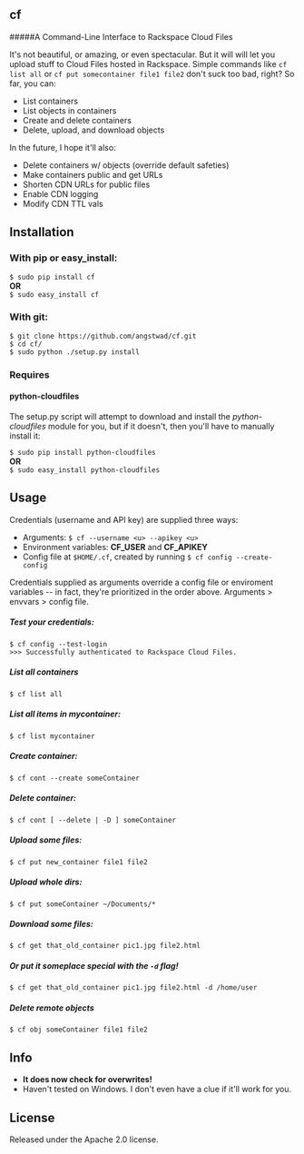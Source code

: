 ## cf    
#####A Command-Line Interface to Rackspace Cloud Files

It's not beautiful, or amazing, or even spectacular.  But it will will let you upload stuff to Cloud Files hosted in Rackspace.  Simple commands like `cf list all` or `cf put somecontainer file1 file2` don't suck too bad, right?  So far, you can:

* List containers
* List objects in containers
* Create and delete containers
* Delete, upload, and download objects

In the future, I hope it'll also:

* Delete containers w/ objects (override default safeties)
* Make containers public and get URLs
* Shorten CDN URLs for public files
* Enable CDN logging
* Modify CDN TTL vals


## Installation

### With pip or easy_install:

`$ sudo pip install cf`   
**OR**    
`$ sudo easy_install cf`

### With git:

    $ git clone https://github.com/angstwad/cf.git
    $ cd cf/
    $ sudo python ./setup.py install

### Requires
#### python-cloudfiles

The setup.py script will attempt to download and install the *python-cloudfiles* module for you, but if it doesn't, then you'll have to manually install it:
  
`$ sudo pip install python-cloudfiles`    
**OR**    
`$ sudo easy_install python-cloudfiles`

## Usage

Credentials (username and API key) are supplied three ways:

* Arguments: `$ cf --username <u> --apikey <u>`
* Environment variables: **CF_USER** and **CF_APIKEY**
* Config file at `$HOME/.cf`, created by running `$ cf config --create-config`

Credentials supplied as arguments override a config file or enviroment variables -- in fact, they're prioritized in the order above.  Arguments > envvars > config file.

##### Test your credentials:
    $ cf config --test-login
    >>> Successfully authenticated to Rackspace Cloud Files.
##### List all containers
`$ cf list all`
##### List all items in mycontainer:
`$ cf list mycontainer`
##### Create container: 
`$ cf cont --create someContainer`
##### Delete container:
`$ cf cont [ --delete | -D ] someContainer`
##### Upload some files:
`$ cf put new_container file1 file2`
##### Upload whole dirs:
`$ cf put someContainer ~/Documents/*`
##### Download some files:
`$ cf get that_old_container pic1.jpg file2.html`    
##### Or put it someplace special with the `-d` flag!    
`$ cf get that_old_container pic1.jpg file2.html -d /home/user`
##### Delete remote objects
`$ cf obj someContainer file1 file2`

## Info

* **It does now check for overwrites!**
* Haven't tested on Windows.  I don't even have a clue if it'll work for you.

## License

Released under the Apache 2.0 license.


